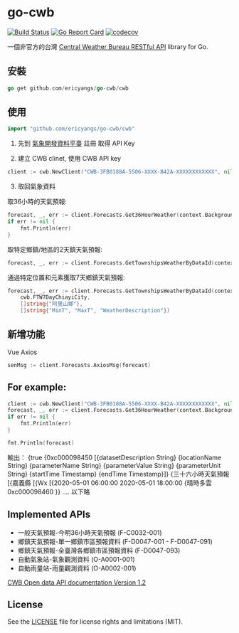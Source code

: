 # go-cwb

[![Build Status](https://travis-ci.org/minchao/go-cwb.svg?branch=master)](https://travis-ci.org/minchao/go-cwb)
[![Go Report Card](https://goreportcard.com/badge/github.com/minchao/go-cwb)](https://goreportcard.com/report/github.com/minchao/go-cwb)
[![codecov](https://codecov.io/gh/minchao/go-cwb/branch/master/graph/badge.svg)](https://codecov.io/gh/minchao/go-cwb)

一個非官方的台灣 [Central Weather Bureau RESTful API](http://opendata.cwb.gov.tw/) library for Go.

## 安裝

```go
go get github.com/ericyangs/go-cwb/cwb
```

## 使用

```go
import "github.com/ericyangs/go-cwb/cwb"
```

1. 先到 [氣象開發資料平臺](https://opendata.cwb.gov.tw/index) 註冊 取得 API Key

2. 建立 CWB clinet, 使用 CWB API key
```go
client := cwb.NewClient("CWB-3FB0188A-5506-XXXX-B42A-XXXXXXXXXXXX", nil)
```

3. 取回氣象資料

取36小時的天氣預報:
```go
forecast, _, err := client.Forecasts.Get36HourWeather(context.Background(), nil, nil)
if err != nil {
    fmt.Println(err)
}
```

取特定鄉鎮/地區的2天鎮天氣預報:
```go
forecast, _, err := client.Forecasts.GetTownshipsWeatherByDataId(context.Background(), cwb.FTW2DayTaipeiCity, nil, nil)
```

通過特定位置和元素獲取7天鄉鎮天氣預報:
```go
forecast, _, err := client.Forecasts.GetTownshipsWeatherByDataId(context.Background(),
    cwb.FTW7DayChiayiCity,
    []string{"阿里山鄉"},
    []string{"MinT", "MaxT", "WeatherDescription"})
```


## 新增功能
Vue Axios
```go
senMsg := client.Forecasts.AxiosMsg(forecast)
```

## For example:
```go
client := cwb.NewClient("CWB-3FB0188A-5506-XXXX-B42A-XXXXXXXXXXXX", nil)
forecast, _, err := client.Forecasts.Get36HourWeather(context.Background(), nil, nil)
if err != nil {
	fmt.Println(err)
}

fmt.Println(forecast)
```
輸出：
{true {0xc000098450 [{datasetDescription String} {locationName String} {parameterName String} {parameterValue String} {parameterUnit String} {startTime Timestamp} {endTime Timestamp}]} {三十六小時天氣預報 [{嘉義縣 [{Wx [{2020-05-01 06:00:00 2020-05-01 18:00:00 {晴時多雲 0xc000098460 <nil>}} .... 以下略


## Implemented APIs

* 一般天氣預報-今明36小時天氣預報 (F-C0032-001)
* 鄉鎮天氣預報-單一鄉鎮市區預報資料 (F-D0047-001 - F-D0047-091)
* 鄉鎮天氣預報-全臺灣各鄉鎮市區預報資料 (F-D0047-093) 
* 自動氣象站-氣象觀測資料 (O-A0001-001)
* 自動雨量站-雨量觀測資料 (O-A0002-001)

[CWB Open data API documentation Version 1.2](http://opendata.cwb.gov.tw/opendatadoc/CWB_Opendata_API_V1.2.pdf)

## License

See the [LICENSE](LICENSE.md) file for license rights and limitations (MIT).
